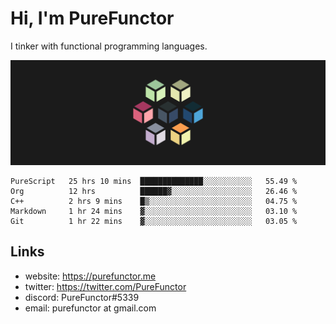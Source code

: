 # Hi, I'm PureFunctor

I tinker with functional programming languages.

![Vitriol Header](./vitriol.png)

<!--START_SECTION:waka-->
```text
PureScript   25 hrs 10 mins  ██████████████░░░░░░░░░░░   55.49 % 
Org          12 hrs          ██████▓░░░░░░░░░░░░░░░░░░   26.46 % 
C++          2 hrs 9 mins    █▒░░░░░░░░░░░░░░░░░░░░░░░   04.75 % 
Markdown     1 hr 24 mins    ▓░░░░░░░░░░░░░░░░░░░░░░░░   03.10 % 
Git          1 hr 22 mins    ▓░░░░░░░░░░░░░░░░░░░░░░░░   03.05 % 
```
<!--END_SECTION:waka-->

## Links
+ website: https://purefunctor.me
+ twitter: https://twitter.com/PureFunctor
+ discord: PureFunctor#5339
+ email: purefunctor at gmail.com
